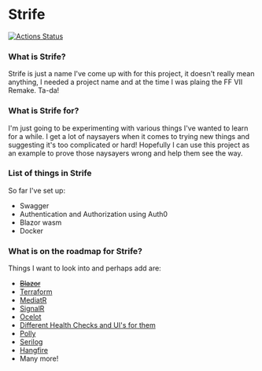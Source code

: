 # Strife

[![Actions Status](https://github.com/Bigtalljosh/strife/workflows/.NET%20Core/badge.svg)](https://github.com/Bigtalljosh/strife/actions)
 
 ### What is Strife?
 Strife is just a name I've come up with for this project, it doesn't really mean anything, I needed a project name and at the time I was plaing the FF VII Remake. Ta-da!
 
 ### What is Strife for?
 I'm just going to be experimenting with various things I've wanted to learn for a while. I get a lot of naysayers when it comes to trying new things and suggesting it's too complicated or hard! Hopefully I can use this project as an example to prove those naysayers wrong and help them see the way. 
 
 ### List of things in Strife
 
 So far I've set up: 
 * Swagger
 * Authentication and Authorization using Auth0
 * Blazor wasm
 * Docker

### What is on the roadmap for Strife?

Things I want to look into and perhaps add are:
* ~~[Blazor](https://dotnet.microsoft.com/apps/aspnet/web-apps/blazor)~~
* [Terraform](https://www.terraform.io/)
* [MediatR](https://github.com/jbogard/MediatR)
* [SignalR](https://dotnet.microsoft.com/apps/aspnet/signalr)
* [Ocelot](https://github.com/ThreeMammals/Ocelot)
* [Different Health Checks and UI's for them](https://github.com/xabaril/AspNetCore.Diagnostics.HealthChecks)
* [Polly](https://github.com/App-vNext/Polly)
* [Serilog](https://github.com/serilog/serilog)
* [Hangfire](https://github.com/HangfireIO/Hangfire)
* Many more!

